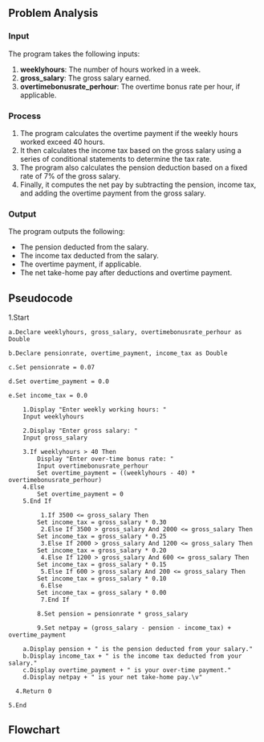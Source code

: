 ## Problem Analysis

### Input 
The program takes the following inputs:
1. **weeklyhours**: The number of hours worked in a week.
2. **gross_salary**: The gross salary earned.
3. **overtimebonusrate_perhour**: The overtime bonus rate per hour, if applicable.

### Process 
1. The program calculates the overtime payment if the weekly hours worked exceed 40 hours.
2. It then calculates the income tax based on the gross salary using a series of conditional statements to determine the tax rate.
3. The program also calculates the pension deduction based on a fixed rate of 7% of the gross salary.
4. Finally, it computes the net pay by subtracting the pension, income tax, and adding the overtime payment from the gross salary.

### Output 
The program outputs the following:
- The pension deducted from the salary.
- The income tax deducted from the salary.
- The overtime payment, if applicable.
- The net take-home pay after deductions and overtime payment.

## Pseudocode

1.Start
```
a.Declare weeklyhours, gross_salary, overtimebonusrate_perhour as Double
    
b.Declare pensionrate, overtime_payment, income_tax as Double
    
c.Set pensionrate = 0.07
    
d.Set overtime_payment = 0.0
    
e.Set income_tax = 0.0

    1.Display "Enter weekly working hours: "
    Input weeklyhours

    2.Display "Enter gross salary: "
    Input gross_salary

    3.If weeklyhours > 40 Then
        Display "Enter over-time bonus rate: "
        Input overtimebonusrate_perhour
        Set overtime_payment = ((weeklyhours - 40) * overtimebonusrate_perhour)
    4.Else
        Set overtime_payment = 0
    5.End If

         1.If 3500 <= gross_salary Then
        Set income_tax = gross_salary * 0.30
         2.Else If 3500 > gross_salary And 2000 <= gross_salary Then
        Set income_tax = gross_salary * 0.25
         3.Else If 2000 > gross_salary And 1200 <= gross_salary Then
        Set income_tax = gross_salary * 0.20
         4.Else If 1200 > gross_salary And 600 <= gross_salary Then
        Set income_tax = gross_salary * 0.15
         5.Else If 600 > gross_salary And 200 <= gross_salary Then
        Set income_tax = gross_salary * 0.10
         6.Else
        Set income_tax = gross_salary * 0.00
         7.End If

        8.Set pension = pensionrate * gross_salary
  
        9.Set netpay = (gross_salary - pension - income_tax) + overtime_payment

    a.Display pension + " is the pension deducted from your salary."
    b.Display income_tax + " is the income tax deducted from your salary."
    c.Display overtime_payment + " is your over-time payment."
    d.Display netpay + " is your net take-home pay.\v"

  4.Return 0
  
5.End
```
## Flowchart
```mermaid


